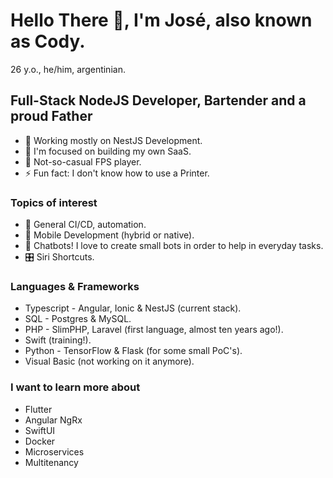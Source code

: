 # Hello There 👋, I'm José, also known as Cody.
26 y.o., he/him, argentinian.

## Full-Stack NodeJS Developer, Bartender and a proud Father 
- 🔭 Working mostly on NestJS Development.
- 🌱 I'm focused on building my own SaaS.
- 👾 Not-so-casual FPS player.
- ⚡ Fun fact: I don't know how to use a Printer.

### Topics of interest
- 🐳 General CI/CD, automation.
- 📱  Mobile Development (hybrid or native).
- 🤖 Chatbots! I love to create small bots in order to help in everyday tasks.
- 🎛️ Siri Shortcuts. 

### Languages & Frameworks
- Typescript - Angular, Ionic & NestJS (current stack).
- SQL - Postgres & MySQL.
- PHP - SlimPHP, Laravel (first language, almost ten years ago!).
- Swift (training!).
- Python - TensorFlow & Flask (for some small PoC's).
- Visual Basic (not working on it anymore).

### I want to learn more about
- Flutter
- Angular NgRx
- SwiftUI
- Docker
- Microservices
- Multitenancy
